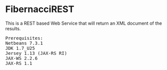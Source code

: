 FibernacciREST
==============

This is a REST based Web Service that will return an XML document of the results.
<pre>
Prerequisites:
Netbeans 7.3.1
JDK 1.7_U25
Jersey 1.13 (JAX-RS RI)
JAX-WS 2.2.6
JAX-RS 1.1
</pre>

